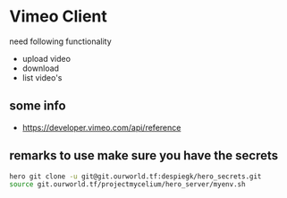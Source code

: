 # Vimeo Client

need following functionality

- upload video
- download
- list video's

## some info

- https://developer.vimeo.com/api/reference

## remarks to use make sure you have the secrets

```bash
hero git clone -u git@git.ourworld.tf:despiegk/hero_secrets.git
source git.ourworld.tf/projectmycelium/hero_server/myenv.sh
```

